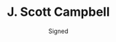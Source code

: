 ---
title: J. Scott Campbell
issue: The Ruff Stuff 1
issue_nr: 1
full_title: ""
subtitle: Signed
release_date: June 2018
release_year: 2018
format: Sketchbook
pages: 48
signed_by: J. Scott Campbell
price: 20
---